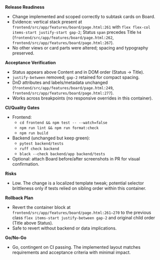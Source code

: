 **Release Readiness**

- Change implemented and scoped correctly to subtask cards on Board.
- Evidence: vertical stack present at `frontend/src/app/features/board/page.html:261` with `flex flex-col items-start justify-start gap-2`; Status `span` precedes Title `h4` (`frontend/src/app/features/board/page.html:262`, `frontend/src/app/features/board/page.html:267`).
- No other views or card parts were altered; spacing and typography preserved.

**Acceptance Verification**

- Status appears above Content and in DOM order (Status → Title).
- `justify-between` removed; `gap-2` retained for compact spacing.
- DnD attributes and labels/metadata unchanged (`frontend/src/app/features/board/page.html:249`, `frontend/src/app/features/board/page.html:277`).
- Works across breakpoints (no responsive overrides in this container).

**CI/Quality Gates**

- Frontend:
  - `cd frontend && npm test -- --watch=false`
  - `npm run lint && npm run format:check`
  - `npm run build`
- Backend (unchanged but keep green):
  - `pytest backend/tests`
  - `ruff check backend`
  - `black --check backend/app backend/tests`
- Optional: attach Board before/after screenshots in PR for visual confirmation.

**Risks**

- Low. The change is a localized template tweak; potential selector brittleness only if tests relied on sibling order within this container.

**Rollback Plan**

- Revert the container block at `frontend/src/app/features/board/page.html:261–270` to the previous class `flex items-start justify-between gap-2` and original child order (Title above Status).
- Safe to revert without backend or data implications.

**Go/No-Go**

- Go, contingent on CI passing. The implemented layout matches requirements and acceptance criteria with minimal impact.